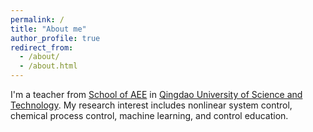 ```yaml
---
permalink: /
title: "About me"
author_profile: true
redirect_from: 
  - /about/
  - /about.html
---
```


I'm a teacher from [School of AEE](https://zdh.qust.edu.cn/) in [Qingdao University of Science and Technology](https://www.qust.edu.cn/). My research interest includes nonlinear system control, chemical process control, machine learning, and control education.
